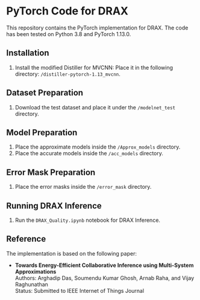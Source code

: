 # PyTorch Code for DRAX

This repository contains the PyTorch implementation for DRAX. The code has been tested on Python 3.8 and PyTorch 1.13.0.

## Installation

1. Install the modified Distiller for MVCNN: Place it in the following directory: `/distiller-pytorch-1.13_mvcnn`.

## Dataset Preparation

1. Download the test dataset and place it under the `/modelnet_test` directory.

## Model Preparation

1. Place the approximate models inside the `/Approx_models` directory.
2. Place the accurate models inside the `/acc_models` directory.

## Error Mask Preparation

1. Place the error masks inside the `/error_mask` directory.

## Running DRAX Inference

1. Run the `DRAX_Quality.ipynb` notebook for DRAX Inference.

## Reference

The implementation is based on the following paper:

- **Towards Energy-Efficient Collaborative Inference using Multi-System Approximations**  
  Authors: Arghadip Das, Soumendu Kumar Ghosh, Arnab Raha, and Vijay Raghunathan  
  Status: Submitted to IEEE Internet of Things Journal
